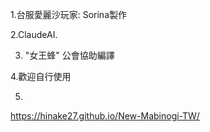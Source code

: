 1.台服愛麗沙玩家: Sorina製作

2.ClaudeAI.

3. "女王蜂" 公會協助編譯

4.歡迎自行使用

5.

https://hinake27.github.io/New-Mabinogi-TW/
